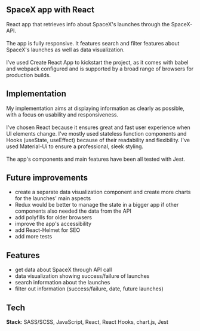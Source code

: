 ## SpaceX app with React

React app that retrieves info about SpaceX's launches through the SpaceX-API.<br /><br />
The app is fully responsive. It features search and filter features about SpaceX's launches as well as data visualization. <br /><br />
I’ve used Create React App to kickstart the project, as it comes with babel and webpack configured and is supported by a broad range of browsers for production builds. <br/>

## Implementation

My implementation aims at displaying information as clearly as possible, with a focus on usability and responsiveness. <br/><br/> I've chosen React because it ensures great and fast user experience when UI elements change. I've mostly used stateless function components and Hooks (useState, useEffect) because of their readability and flexibility. I've used Material-Ui to ensure a professional, sleek styling. <br/><br/>
The app's components and main features have been all tested with Jest. <br/>

## Future improvements

- create a separate data visualization component and create more charts for the launches' main aspects
- Redux would be better to manage the state in a bigger app if other components also needed the data from the API
- add polyfills for older browsers
- improve the app's accessibility
- add React-Helmet for SEO
- add more tests

## Features

- get data about SpaceX through API call
- data visualization showing success/failure of launches
- search information about the launches
- filter out information (success/failure, date, future launches)

## Tech

**Stack**: SASS/SCSS, JavaScript, React, React Hooks, chart.js, Jest

